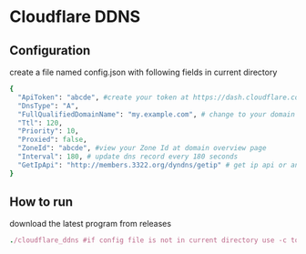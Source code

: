 # Cloudflare DDNS

## Configuration

create a file named config.json with following fields in current directory

```ruby
{
  "ApiToken": "abcde", #create your token at https://dash.cloudflare.com/profile/api-tokens
  "DnsType": "A",
  "FullQualifiedDomainName": "my.example.com", # change to your domain
  "Ttl": 120,
  "Priority": 10,
  "Proxied": false,
  "ZoneId": "abcde", #view your Zone Id at domain overview page
  "Interval": 180, # update dns record every 180 seconds
  "GetIpApi": "http://members.3322.org/dyndns/getip" # get ip api or any other api provider that return ip address
}

```

## How to run

download the latest program from releases

```ruby
./cloudflare_ddns #if config file is not in current directory use -c to specify where the config file locate
```
